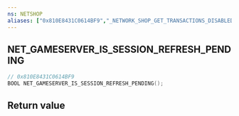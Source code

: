 ```yaml
---
ns: NETSHOP
aliases: ["0x810E8431C0614BF9","_NETWORK_SHOP_GET_TRANSACTIONS_DISABLED"]
---
```

## NET_GAMESERVER_IS_SESSION_REFRESH_PENDING

```c
// 0x810E8431C0614BF9
BOOL NET_GAMESERVER_IS_SESSION_REFRESH_PENDING();
```


## Return value
